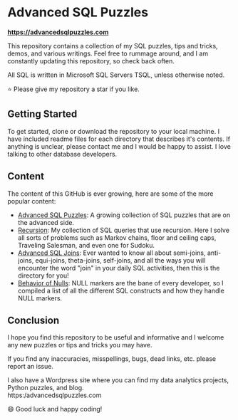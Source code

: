 # Advanced SQL Puzzles

**https://advancedsqlpuzzles.com**  

This repository contains a collection of my SQL puzzles, tips and tricks, demos, and various writings.  Feel free to rummage around, and I am constantly updating this repository, so check back often.

All SQL is written in Microsoft SQL Servers TSQL, unless otherwise noted.

:star: Please give my repository a star if you like.

## Getting Started

To get started, clone or download the repository to your local machine.  I have included readme files for each directory that describes it's contents.  If anything is unclear, please contact me and I would be happy to assist.  I love talking to other database developers.

## Content
The content of this GitHub is ever growing, here are some of the more popular content:


*  [Advanced SQL Puzzles](/Advanced%20SQL%20Puzzles): A growing collection of SQL puzzles that are on the advanced side.  
*  [Recursion](/Advanced%20SQL%20Puzzles/Recursion%20Examples): My collection of SQL queries that use recursion.  Here I solve all sorts of problems such as Markov chains, floor and ceiling caps, Traveling Salesman, and even one for Sudoku.    
*  [Advanced SQL Joins](/Database%20Tips%20and%20Tricks/Advanced%20SQL%20Joins): Ever wanted to know all about semi-joins, anti-joins, equi-joins, theta-joins, self-joins, and all the ways you will encounter the word "join" in your daily SQL activities, then this is the directory for you!    
*  [Behavior of Nulls](/Database%20Tips%20and%20Tricks/Behavior%20Of%20Nulls):  NULL markers are the bane of every developer, so I compiled a list of all the different SQL constructs and how they handle NULL markers.    


## Conclusion
I hope you find this repository to be useful and informative and I welcome any new puzzles or tips and tricks you may have.  

If you find any inaccuracies, misspellings, bugs, dead links, etc. please report an issue.

I also have a Wordpress site where you can find my data analytics projects, Python puzzles, and blog.    
https:/advancedsqlpuzzles.com 

:smile: Good luck and happy coding!
